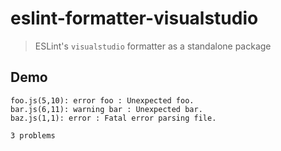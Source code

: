 # eslint-formatter-visualstudio

> ESLint's `visualstudio` formatter as a standalone package

## Demo

```
foo.js(5,10): error foo : Unexpected foo.
bar.js(6,11): warning bar : Unexpected bar.
baz.js(1,1): error : Fatal error parsing file.

3 problems
```
